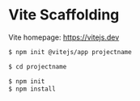 # Vite Scaffolding

Vite homepage: https://vitejs.dev

```bash
$ npm init @vitejs/app projectname

$ cd projectname

$ npm init
$ npm install
```